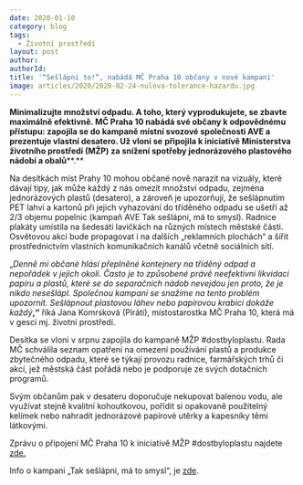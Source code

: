 ```yaml
---
date: 2020-01-10
category: blog
tags: 
  - Životní prostředí
layout: post
author: 
authorId: 
title: '“Sešlápni to!“, nabádá MČ Praha 10 občany v nové kampani'
image: articles/2020/2020-02-24-nulova-tolerance-hazardu.jpg
---
```


**Minimalizujte množství odpadu. A toho, který vyprodukujete, se zbavte maximálně efektivně. MČ Praha 10 nabádá své občany k odpovědnému přístupu: zapojila se do kampaně místní svozové společnosti AVE a prezentuje vlastní desatero. Už vloni se** **připojila k iniciativě Ministerstva životního prostředí (MŽP) za snížení spotřeby jednorázového plastového nádobí a obalů****.**

Na desítkách míst Prahy 10 mohou občané nově narazit na vizuály, které dávají tipy, jak může každý z nás omezit množství odpadu, zejména jednorázových plastů (desatero), a zároveň je upozorňují, že sešlápnutím PET lahví a kartonů při jejich vyhazování do tříděného odpadu se ušetří až 2/3 objemu popelnic (kampaň AVE Tak sešlápni, má to smysl). Radnice plakáty umístila na šedesáti lavičkách na různých místech městské části. Osvětovou akci bude propagovat i na dalších „reklamních plochách“ a šířit prostřednictvím vlastních komunikačních kanálů včetně sociálních sítí.

„_Denně mi občané hlásí přeplněné kontejnery na tříděný odpad a nepořádek v jejich okolí. Často je to způsobené právě neefektivní likvidací papíru a plastů, které se do separačních nádob nevejdou jen proto, že je nikdo nesešlápl. Společnou kampaní se snažíme na tento problém upozornit. Sešlápnout plastovou láhev nebo papírovou krabici dokáže každý_**,“**  říká Jana Komrsková (Piráti), místostarostka MČ Praha 10, která má v gesci mj. životní prostředí.

Desítka se vloni v srpnu zapojila do kampaně MŽP #dostbyloplastu. Rada MČ schválila seznam opatření na omezení používání plastů a produkce zbytečného odpadu, které se týkají provozu radnice, farmářských trhů či akcí, jež městská část pořádá nebo je podporuje ze svých dotačních programů.

Svým občanům pak v desateru doporučuje nekupovat balenou vodu, ale využívat stejně kvalitní kohoutkovou, pořídit si opakovaně použitelný kelímek nebo nahradit jednorázové papírové utěrky a kapesníky těmi látkovými.

Zprávu o připojení MČ Praha 10 k iniciativě MŽP #dostbyloplastu najdete  [zde.](https://www.praha10.cz/urad-mc/tiskove-zpravy-a-aktuality/artmid/4284/praha-10-snizuje-spotrebu-jednorazoveho-plastoveho-nadobi-a-obalu?articleid=2898)

Info o kampani „Tak sešlápni, má to smysl“, je  [zde](https://www.ave.cz/cs/o-spolecnosti/novinky/seslapnuti-ma-smysl-ave-cz-podporuje-v-kampani-efektivni-recyklaci-odpadu-1).
